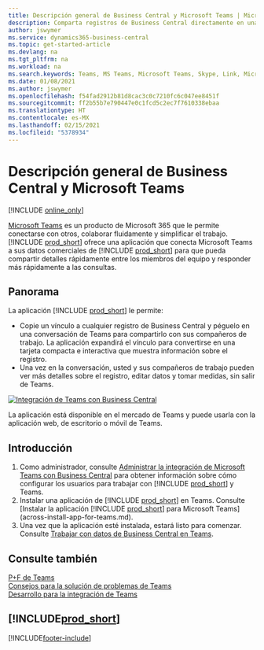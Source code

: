 ```yaml
---
title: Descripción general de Business Central y Microsoft Teams | Microsoft Docs
description: Comparta registros de Business Central directamente en una conversación de Teams.
author: jswymer
ms.service: dynamics365-business-central
ms.topic: get-started-article
ms.devlang: na
ms.tgt_pltfrm: na
ms.workload: na
ms.search.keywords: Teams, MS Teams, Microsoft Teams, Skype, Link, Microsoft 365, collaborate, collaboration, teamwork
ms.date: 01/08/2021
ms.author: jswymer
ms.openlocfilehash: f54fad2912b81d8cac3c0c7210fc6c047ee8451f
ms.sourcegitcommit: ff2b55b7e790447e0c1fcd5c2ec7f7610338ebaa
ms.translationtype: HT
ms.contentlocale: es-MX
ms.lasthandoff: 02/15/2021
ms.locfileid: "5378934"
---
```

# <a name="business-central-and-microsoft-teams-integration"></a>Descripción general de Business Central y Microsoft Teams

[!INCLUDE [online_only](includes/online_only.md)]

[Microsoft Teams](https://www.microsoft.com/en-us/microsoft-365/microsoft-teams) es un producto de Microsoft 365 que le permite conectarse con otros, colaborar fluidamente y simplificar el trabajo. [!INCLUDE [prod_short](includes/prod_short.md)] ofrece una aplicación que conecta Microsoft Teams a sus datos comerciales de [!INCLUDE [prod_short](includes/prod_short.md)] para que pueda compartir detalles rápidamente entre los miembros del equipo y responder más rápidamente a las consultas.

## <a name="overview"></a>Panorama

La aplicación [!INCLUDE [prod_short](includes/prod_short.md)] le permite:

- Copie un vínculo a cualquier registro de Business Central y péguelo en una conversación de Teams para compartirlo con sus compañeros de trabajo. La aplicación expandirá el vínculo para convertirse en una tarjeta compacta e interactiva que muestra información sobre el registro.
- Una vez en la conversación, usted y sus compañeros de trabajo pueden ver más detalles sobre el registro, editar datos y tomar medidas, sin salir de Teams.

[![Integración de Teams con Business Central](media/teams-intro-v3.png)](media/teams-intro-v3.png#lightbox)

La aplicación está disponible en el mercado de Teams y puede usarla con la aplicación web, de escritorio o móvil de Teams.

## <a name="get-started"></a>Introducción

1. Como administrador, consulte [Administrar la integración de Microsoft Teams con Business Central](admin-teams-integration.md) para obtener información sobre cómo configurar los usuarios para trabajar con [!INCLUDE [prod_short](includes/prod_short.md)] y Teams.
2. Instalar una aplicación de [!INCLUDE [prod_short](includes/prod_short.md)] en Teams. Consulte [Instalar la aplicación [!INCLUDE [prod_short](includes/prod_short.md)] para Microsoft Teams](across-install-app-for-teams.md).
3. Una vez que la aplicación esté instalada, estará listo para comenzar. Consulte [Trabajar con datos de Business Central en Teams](across-working-with-teams.md). 

## <a name="see-also"></a>Consulte también

[P+F de Teams](teams-faq.md)  
[Consejos para la solución de problemas de Teams](admin-teams-troubleshooting.md)  
[Desarrollo para la integración de Teams](/dynamics365/business-central/dev-itpro/developer/devenv-develop-for-teams)  
## [!INCLUDE[prod_short](includes/free_trial_md.md)]  


[!INCLUDE[footer-include](includes/footer-banner.md)]